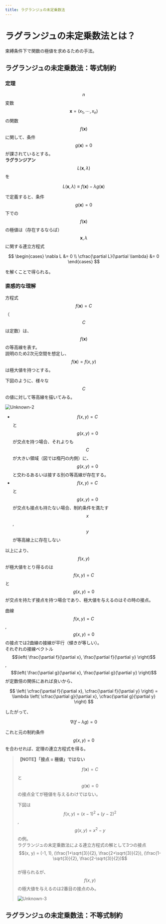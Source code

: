 ```yaml
---
title: ラグランジュの未定乗数法
---
```


# ラグランジュの未定乗数法とは？

束縛条件下で関数の極値を求めるための手法。

## ラグランジュの未定乗数法：等式制約

### 定理

$$n$$ 変数 $$\boldsymbol{x} = (x_1, \cdots, x_n)$$ の関数 $$f(\boldsymbol{x})$$ に関して、条件 $$g(\boldsymbol{x}) = 0$$ が課されているとする。  
**ラグランジアン** $$L(\boldsymbol{x}, \lambda)$$ を

$$L(\boldsymbol{x}, \lambda) \equiv f(\boldsymbol{x}) - \lambda g(\boldsymbol{x})$$

で定義すると、条件 $$g(\boldsymbol{x}) = 0$$ 下での $$f(\boldsymbol{x})$$ の極値は（存在するならば）$$\boldsymbol{x}, \lambda$$ に関する連立方程式

$$
\begin{cases}
\nabla L &= 0 \\
\cfrac{\partial L}{\partial \lambda} &= 0
\end{cases}
$$

を解くことで得られる。


### 直感的な理解

方程式 $$f(\boldsymbol{x}) = C$$（$$C$$ は定数）は、$$f(\boldsymbol{x})$$ の等高線を表す。  
説明のため2次元空間を想定し、$$f(\boldsymbol{x}) = f(x, y)$$ は極大値を持つとする。

下図のように、様々な $$C$$ の値に対して等高線を描いてみる。

![Unknown-2](https://user-images.githubusercontent.com/13412823/78782841-9a332d80-79dd-11ea-9bb4-a72dbb65cb15.png)

- $$f(x, y) = C$$ と $$g(x, y) = 0$$ が交点を持つ場合、それよりも $$C$$ が大きい領域（図では楕円の内側）に、$$g(x, y) = 0$$ と交わるあるいは接する別の等高線が存在する。
- $$f(x, y) = C$$ と $$g(x, y) = 0$$ が交点も接点も持たない場合、制約条件を満たす $$x$$, $$y$$ が等高線上に存在しない

以上により、$$f(x, y)$$ が極大値をとり得るのは $$f(x, y) = C$$ と $$g(x, y) = 0$$ が交点を持たず接点を持つ場合であり、極大値を与えるのはその時の接点。

曲線 $$f(x, y) = C$$, $$g(x, y) = 0$$ の接点では2曲線の接線が平行（傾きが等しい）。  
それぞれの接線ベクトル $$\left( \frac{\partial f}{\partial x}, \frac{\partial f}{\partial y} \right)$$, $$\left( \frac{\partial g}{\partial x}, \frac{\partial g}{\partial y} \right)$$ が定数倍の関係にあれば良いから、

$$
\left( \cfrac{\partial f}{\partial x}, \cfrac{\partial f}{\partial y} \right) = \lambda \left( \cfrac{\partial g}{\partial x}, \cfrac{\partial g}{\partial y} \right)
$$

したがって、

$$
\nabla \left( f - \lambda g \right) = 0
$$

これと元の制約条件 $$g(x, y) = 0$$ を合わせれば、定理の連立方程式を得る。


> **【NOTE】「接点 = 極値」ではない**
>
> $$f(\boldsymbol{x}) = C$$ と $$g(\boldsymbol{x}) = 0$$ の接点全てが極値を与えるわけではない。  
>
> 下図は $$f(x, y) = (x-1)^2 + (y-2)^2$$, $$g(x, y) = x^2 - y$$ の例。  
> ラグランジュの未定乗数法による連立方程式の解として3つの接点  
> $$(x, y) = (-1, 1), (\frac{1+\sqrt{3}}{2}, \frac{2+\sqrt{3}}{2}), (\frac{1-\sqrt{3}}{2}, \frac{2-\sqrt{3}}{2})$$  
> が得られるが、$$f(x, y)$$ の極大値を与えるのは2番目の接点のみ。
>
> ![Unknown-3](https://user-images.githubusercontent.com/13412823/78782838-98696a00-79dd-11ea-8186-4feb9527e242.png)



## ラグランジュの未定乗数法：不等式制約
